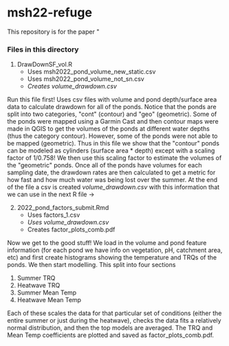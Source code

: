 # msh22-refuge

This repository is for the paper "

### Files in this directory
1. DrawDownSF_vol.R
   - Uses msh2022_pond_volume_new_static.csv
   - Uses msh2022_pond_volume_not_sn.csv
   - *Creates volume_drawdown.csv*
  
  Run this file first! Uses csv files with volume and pond depth/surface area data to calculate drawdown for all of the ponds. Notice that the ponds are split into two categories, "cont" (contour) and "geo" (geometric). Some of the ponds were mapped using a Garmin Cast and then contour maps were made in QGIS to get the volumes of the ponds at different water depths (thus the category contour). However, some of the ponds were not able to be mapped (geometric). Thus in this file we show that the "contour" ponds can be modeled as cylinders (surface area * depth) except with a scaling factor of 1/0.758! We then use this scaling factor to estimate the volumes of the "geometric" ponds. Once all of the ponds have volumes for each sampling date, the drawdown rates are then calculated to get a metric for how fast and how much water was being lost over the summer. At the end of the file a csv is created *volume_drawdown.csv* with this information that we can use in the next R file ->
   
2. 2022_pond_factors_submit.Rmd
   - Uses factors_1.csv
   - *Uses volume_drawdown.csv*
   - Creates factor_plots_comb.pdf

Now we get to the good stuff! We load in the volume and pond feature information (for each pond we have info on vegetation, pH, catchment area, etc) and first create histograms showing the temperature and TRQs of the ponds. We then start modelling. This split into four sections

1. Summer TRQ
2. Heatwave TRQ
3. Summer Mean Temp
4. Heatwave Mean Temp
   
Each of these scales the data for that particular set of conditions (either the entire summer or just during the heatwave), checks the data fits a relatively normal distribution, and then the top models are averaged. The TRQ and Mean Temp coefficients are plotted and saved as factor_plots_comb.pdf.
